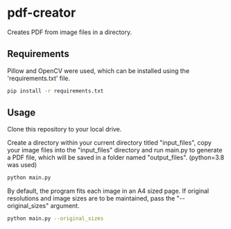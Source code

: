 # pdf-creator
Creates PDF from image files in a directory.

## Requirements

Pillow and OpenCV were used, which can be installed using the 'requirements.txt' file.

```bash
pip install -r requirements.txt
```

## Usage

Clone this repository to your local drive.

Create a directory within your current directory titled "input_files", copy your image files into the "input_files" directory and run main.py to generate a PDF file, which will be saved in a folder named "output_files". (python=3.8 was used)

```bash
python main.py
```

By default, the program fits each image in an A4 sized page. If original resolutions and image sizes are to be maintained, pass the "--original_sizes" argument.

```bash
python main.py --original_sizes
```
